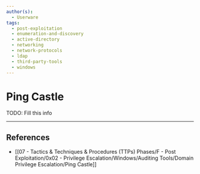 ```yaml
---
author(s):
  - Userware
tags:
  - post-exploitation
  - enumeration-and-discovery
  - active-directory
  - networking
  - network-protocols
  - ldap
  - third-party-tools
  - windows
---
```

# Ping Castle

TODO: Fill this info

---
## References

- [[07 - Tactics & Techniques & Procedures (TTPs) Phases/F - Post Exploitation/0x02 - Privilege Escalation/Windows/Auditing Tools/Domain Privilege Escalation/Ping Castle]]